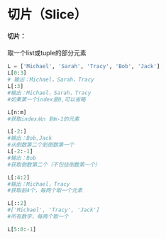 # 切片（Slice）

#### 切片：

取一个list或tuple的部分元素

```python
L = ['Michael', 'Sarah', 'Tracy', 'Bob', 'Jack']
L[0:3] 
# 输出：Michael，Sarah，Tracy
L[:3]
#输出：Michael，Sarah，Tracy
#如果第一个index是0,可以省略

L[n:m]
#获取index从n 到m-1的元素

L[-2:]
#输出：Bob,Jack
#从倒数第二个到倒数第一个
L[-2:-1]
#输出：Bob
#获取倒数第二个（不包括倒数第一个）

L[:4:2]
#输出：Michael，Tracy
#获取前4个，每两个取一个元素

L[::2]
#['Michael', 'Tracy', 'Jack']
#所有数字，每两个取一个

L[5:0:-1]


```



